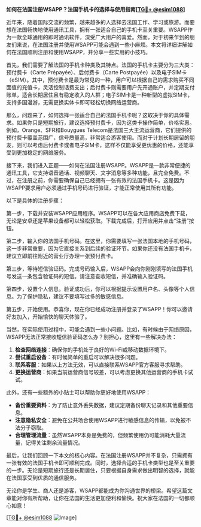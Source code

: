 **如何在法国注册WSAPP？法国手机卡的选择与使用指南[[TG💪+ @esim1088](https://t.me/s/esim1088)]**

近年来，随着国际交流的频繁，越来越多的人选择去法国工作、学习或旅游。而要想在法国畅快地使用通讯工具，拥有一张适合自己的手机卡至关重要。WSAPP作为一款全球通用的即时通讯软件，深受广大用户的喜爱。然而，对于初来乍到的朋友们来说，在法国注册并使用WSAPP可能会遇到一些小麻烦。本文将详细讲解如何在法国顺利注册和使用WSAPP，并分享一些实用的小技巧。

首先，我们需要了解法国的手机卡种类及其特点。法国的手机卡主要分为三大类：预付费卡（Carte Prépayée）、后付费卡（Carte Postpayée）以及电子SIM卡（eSIM）。其中，预付费卡是最为常见的一种，用户可以根据自己的需求购买不同面值的充值卡，灵活控制话费支出；后付费卡则需要用户先开通账户，并定期支付账单，适合长期居住且有稳定收入的人群；电子SIM卡是一种新型的虚拟SIM卡，支持多国漫游，无需更换实体卡即可轻松切换网络运营商。

那么，问题来了，如何选择一张适合自己的法国手机卡呢？这取决于你的具体需求。如果你只是短期旅行，建议选择预付费卡，因为这类卡操作简单，价格实惠。例如，Orange、SFR和Bouygues Telecom是法国三大主流运营商，它们提供的预付费卡覆盖范围广，信号质量高，非常适合游客使用。而对于计划长期居留的朋友，则可以考虑后付费卡或者电子SIM卡，这样不仅能享受更优惠的价格，还能享受到更加稳定的网络服务。

接下来，我们进入正题——如何在法国注册WSAPP。WSAPP是一款非常便捷的通讯工具，它支持语音通话、视频聊天、文字消息等多种功能，且完全免费。不过，在注册之前，你需要确保自己已经拥有一张有效的法国手机卡。这是因为WSAPP要求用户必须通过手机号码进行验证，才能正常使用其所有功能。

以下是具体的注册步骤：

第一步，下载并安装WSAPP应用程序。WSAPP可以在各大应用商店免费下载，无论是安卓还是苹果设备都可以轻松获取。下载完成后，打开应用并点击“注册”按钮。

第二步，输入你的法国手机号码。在这里，你需要填写一张法国本地的手机号码，这一步非常重要，因为它直接关系到后续的验证环节。如果你还没有法国手机卡，建议立即前往附近的营业厅办理一张预付费卡。

第三步，等待短信验证码。完成号码输入后，WSAPP会向你刚刚填写的法国手机号发送一条包含验证码的短信。请注意查收短信，并准确输入验证码。

第四步，设置个人信息。验证成功后，你可以根据提示设置用户名、头像等个人信息。为了保护隐私，建议不要填写过多的敏感信息。

第五步，开始使用。恭喜你，现在你已经成功注册并登录了WSAPP！你可以邀请好友加入，开始愉快的聊天体验了。

当然，在实际使用过程中，可能会遇到一些小问题。比如，有时候由于网络原因，WSAPP无法正常接收短信验证码怎么办？别担心，这里有一些解决办法：

1. **检查网络连接**：确保你的手机处于良好的Wi-Fi或移动数据环境下。
2. **尝试重启设备**：有时候简单的重启可以解决很多问题。
3. **联系客服**：如果以上方法无效，可以直接联系WSAPP官方客服寻求帮助。
4. **更换运营商**：如果当前运营商信号较差，可以考虑更换其他运营商的手机卡试试。

此外，还有一些额外的小贴士可以帮助你更好地使用WSAPP：

- **备份重要资料**：为了防止意外丢失数据，建议定期备份聊天记录和其他重要信息。
- **注意隐私安全**：避免在公共场合使用WSAPP进行敏感信息的传输，以免被不法分子窃取。
- **合理管理流量**：虽然WSAPP本身是免费的，但频繁使用仍可能消耗大量流量，记得关注剩余流量情况。

最后，让我们回顾一下本文的核心内容。在法国注册WSAPP并不复杂，只需拥有一张有效的法国手机卡即可顺利完成。同时，选择合适的手机卡类型也是至关重要的一步。无论是短期旅行还是长期居住，只要根据自身需求做出明智的选择，就能在法国享受到优质的通信服务。

无论你是学生、商人还是游客，WSAPP都能成为你沟通世界的桥梁。希望这篇文章能对你有所帮助，让你在法国的生活更加便利和愉快。祝大家在法国的一切都顺心如意！

[[TG💪+ @esim1088](https://t.me/s/esim1088) ![Image](https://i.postimg.cc/4NQfJmqS/Snipaste-2025-05-13-00-14-12.png)]